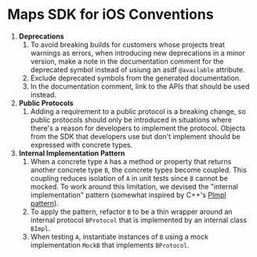 # Maps SDK for iOS Conventions

1. **Deprecations**
    1. To avoid breaking builds for customers whose projects treat warnings as
       errors, when introducing new deprecations in a minor version, make a note
       in the documentation comment for the deprecated symbol instead of usiung
       an asdf `@available` attribute.
    2. Exclude deprecated symbols from the generated documentation.
    3. In the documentation comment, link to the APIs that should be used
       instead.
2. **Public Protocols**
    1. Adding a requirement to a public protocol is a breaking change, so public
      protocols should only be introduced in situations where there's a reason
      for developers to implement the protocol. Objects from the SDK that
      developers use but don't implement should be expressed with concrete
      types.
3. **Internal Implementation Pattern**
    1. When a concrete type `A` has a method or property that returns another
       concrete type `B`, the concrete types become coupled. This coupling
       reduces isolation of `A` in unit tests since `B` cannot be mocked. To
       work around this limitation, we devised the "internal implementation"
       pattern (somewhat inspired by C++'s
       [PImpl pattern](https://en.cppreference.com/w/cpp/language/pimpl)).
    2. To apply the pattern, refactor `B` to be a thin wrapper around an
       internal protocol `BProtocol` that is implemented by an internal class
       `BImpl`.
    3. When testing `A`, instantiate instances of `B` using a mock
       implementation `MockB` that implements `BProtocol`.
